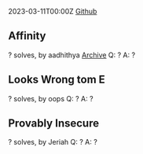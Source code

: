 2023-03-11T00:00Z
[Github](https://github.com/utisss/UTCTF-23)
## Affinity
? solves, by aadhithya
[Archive](https://github.com/utisss/UTCTF-23/tree/main/puffer/crypto-affinity)
Q: ?
A: ?

## Looks Wrong tom E
? solves, by oops
Q: ?
A: ?

## Provably Insecure
? solves, by Jeriah
Q: ?
A: ?
